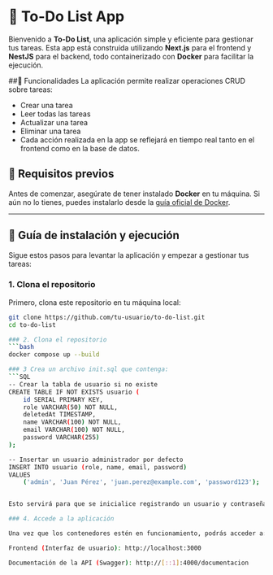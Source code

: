 # 🚀 To-Do List App

Bienvenido a **To-Do List**, una aplicación simple y eficiente para gestionar tus tareas. Esta app está construida utilizando **Next.js** para el frontend y **NestJS** para el backend, todo containerizado con **Docker** para facilitar la ejecución.

##📝 Funcionalidades
La aplicación permite realizar operaciones CRUD sobre tareas:

- Crear una tarea
- Leer todas las tareas
- Actualizar una tarea
- Eliminar una tarea
- Cada acción realizada en la app se reflejará en tiempo real tanto en el frontend como en la base de datos.


## 🔧 Requisitos previos

Antes de comenzar, asegúrate de tener instalado **Docker** en tu máquina. Si aún no lo tienes, puedes instalarlo desde la [guía oficial de Docker](https://docs.docker.com/get-docker/).

---

## 🏁 Guía de instalación y ejecución

Sigue estos pasos para levantar la aplicación y empezar a gestionar tus tareas:

### 1. Clona el repositorio

Primero, clona este repositorio en tu máquina local:

```bash
git clone https://github.com/tu-usuario/to-do-list.git
cd to-do-list

### 2. Clona el repositorio
```bash
docker compose up --build

### 3 Crea un archivo init.sql que contenga:
```SQL
-- Crear la tabla de usuario si no existe
CREATE TABLE IF NOT EXISTS usuario (
    id SERIAL PRIMARY KEY,
    role VARCHAR(50) NOT NULL,
    deletedAt TIMESTAMP,
    name VARCHAR(100) NOT NULL,
    email VARCHAR(100) NOT NULL,
    password VARCHAR(255)
);

-- Insertar un usuario administrador por defecto
INSERT INTO usuario (role, name, email, password)
VALUES 
    ('admin', 'Juan Pérez', 'juan.perez@example.com', 'password123');


Esto servirá para que se inicialice registrando un usuario y contraseña para loguearse.

### 4. Accede a la aplicación

Una vez que los contenedores estén en funcionamiento, podrás acceder a:

Frontend (Interfaz de usuario): http://localhost:3000

Documentación de la API (Swagger): http://[::1]:4000/documentacion


